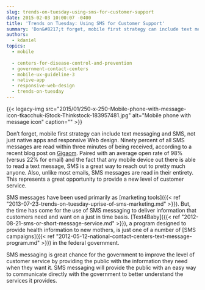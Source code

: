 ```yaml
---
slug: trends-on-tuesday-using-sms-for-customer-support
date: 2015-02-03 10:00:07 -0400
title: 'Trends on Tuesday: Using SMS for Customer Support'
summary: 'Don&#8217;t forget, mobile first strategy can include text messaging and SMS, not just native apps and responsive Web design. Ninety percent of all SMS messages are read within three minutes of being received, according to a recent blog post on Gigaom. Paired with an average open rate of 98% (versus 22% for email) and the'
authors:
  - kdaniel
topics:
  - mobile
  
  - centers-for-disease-control-and-prevention
  - government-contact-centers
  - mobile-ux-guideline-3
  - native-app
  - responsive-web-design
  - trends-on-tuesday
---
```


{{< legacy-img src="2015/01/250-x-250-Mobile-phone-with-message-icon-tkacchuk-iStock-Thinkstock-183957481.jpg" alt="Mobile phone with message icon" caption="" >}} 

Don&#8217;t forget, mobile first strategy can include text messaging and SMS, not just native apps and responsive Web design. Ninety percent of all SMS messages are read within three minutes of being received, according to a recent blog post on [Gigaom](https://gigaom.com/2015/01/18/why-sms-is-the-new-channel-for-customer-support/). Paired with an average open rate of 98% (versus 22% for email) and the fact that any mobile device out there is able to read a text message, SMS is a great way to reach out to pretty much anyone. Also, unlike most emails, SMS messages are read in their entirety. This represents a great opportunity to provide a new level of customer service.

SMS messages have been used primarily as [marketing tools]({{< ref "2013-07-23-trends-on-tuesday-uprise-of-sms-marketing.md" >}}). But, the time has come for the use of SMS messaging to deliver information that customers need and want on a just in time basis. [Text4Baby]({{< ref "2012-08-21-sms-or-short-message-service.md" >}}), a program designed to provide health information to new mothers, is just one of a number of [SMS campaigns]({{< ref "2012-05-12-national-contact-centers-text-message-program.md" >}}) in the federal government.

SMS messaging is great chance for the government to improve the level of customer service by providing the public with the information they need when they want it. SMS messaging will provide the public with an easy way to communicate directly with the government to better understand the services it provides.

 